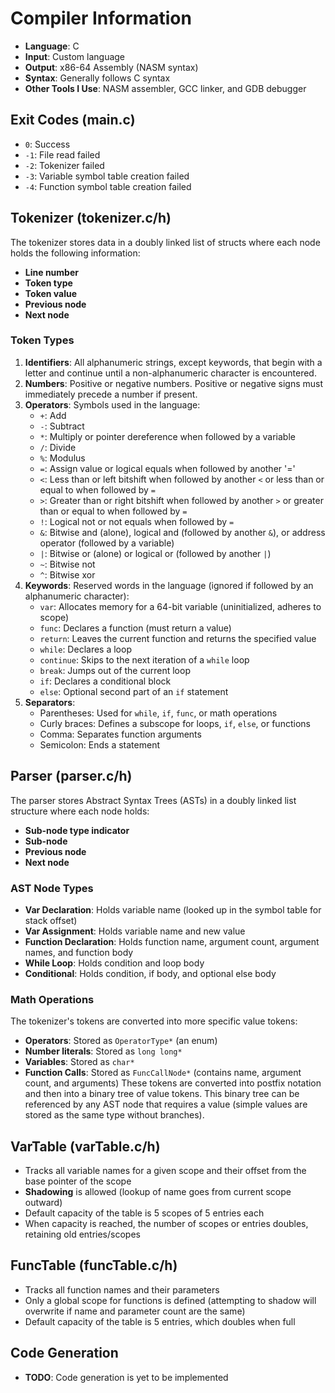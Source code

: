 # Compiler Information
- **Language**: C
- **Input**: Custom language
- **Output**: x86-64 Assembly (NASM syntax)
- **Syntax**: Generally follows C syntax
- **Other Tools I Use**: NASM assembler, GCC linker, and GDB debugger
## Exit Codes (main.c)
- `0`: Success
- `-1`: File read failed
- `-2`: Tokenizer failed
- `-3`: Variable symbol table creation failed
- `-4`: Function symbol table creation failed
## Tokenizer (tokenizer.c/h)
The tokenizer stores data in a doubly linked list of structs where each node holds the following information:
- **Line number**
- **Token type**
- **Token value**
- **Previous node**
- **Next node**
### Token Types
1. **Identifiers**: All alphanumeric strings, except keywords, that begin with a letter and continue until a non-alphanumeric character is encountered.
2. **Numbers**: Positive or negative numbers. Positive or negative signs must immediately precede a number if present.
3. **Operators**: Symbols used in the language:
   - `+`: Add
   - `-`: Subtract
   - `*`: Multiply or pointer dereference when followed by a variable
   - `/`: Divide
   - `%`: Modulus
   - `=`: Assign value or logical equals when followed by another '='
   - `<`: Less than or left bitshift when followed by another `<` or less than or equal to when followed by `=`
   - `>`: Greater than or right bitshift when followed by another `>` or greater than or equal to when followed by `=`
   - `!`: Logical not or not equals when followed by `=`
   - `&`: Bitwise and (alone), logical and (followed by another `&`), or address operator (followed by a variable)
   - `|`: Bitwise or (alone) or logical or (followed by another `|`)
   - `~`: Bitwise not
   - `^`: Bitwise xor
4. **Keywords**: Reserved words in the language (ignored if followed by an alphanumeric character):
   - `var`: Allocates memory for a 64-bit variable (uninitialized, adheres to scope)
   - `func`: Declares a function (must return a value)
   - `return`: Leaves the current function and returns the specified value
   - `while`: Declares a loop
   - `continue`: Skips to the next iteration of a `while` loop
   - `break`: Jumps out of the current loop
   - `if`: Declares a conditional block
   - `else`: Optional second part of an `if` statement
5. **Separators**:
   - Parentheses: Used for `while`, `if`, `func`, or math operations
   - Curly braces: Defines a subscope for loops, `if`, `else`, or functions
   - Comma: Separates function arguments
   - Semicolon: Ends a statement
## Parser (parser.c/h)
The parser stores Abstract Syntax Trees (ASTs) in a doubly linked list structure where each node holds:
- **Sub-node type indicator**
- **Sub-node**
- **Previous node**
- **Next node**
### AST Node Types
- **Var Declaration**: Holds variable name (looked up in the symbol table for stack offset)
- **Var Assignment**: Holds variable name and new value
- **Function Declaration**: Holds function name, argument count, argument names, and function body
- **While Loop**: Holds condition and loop body
- **Conditional**: Holds condition, if body, and optional else body
### Math Operations
The tokenizer's tokens are converted into more specific value tokens:
- **Operators**: Stored as `OperatorType*` (an enum)
- **Number literals**: Stored as `long long*`
- **Variables**: Stored as `char*`
- **Function Calls**: Stored as `FuncCallNode*` (contains name, argument count, and arguments)
These tokens are converted into postfix notation and then into a binary tree of value tokens. This binary tree can be referenced by any AST node that requires a value (simple values are stored as the same type without branches).
## VarTable (varTable.c/h)
- Tracks all variable names for a given scope and their offset from the base pointer of the scope
- **Shadowing** is allowed (lookup of name goes from current scope outward)
- Default capacity of the table is 5 scopes of 5 entries each
- When capacity is reached, the number of scopes or entries doubles, retaining old entries/scopes
## FuncTable (funcTable.c/h)
- Tracks all function names and their parameters
- Only a global scope for functions is defined (attempting to shadow will overwrite if name and parameter count are the same)
- Default capacity of the table is 5 entries, which doubles when full
## Code Generation
- **TODO**: Code generation is yet to be implemented
